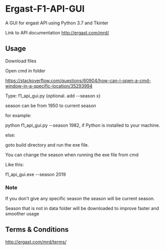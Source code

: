 # Ergast-F1-API-GUI
A GUI for ergast API using Python 3.7 and Tkinter

Link to API documentation http://ergast.com/mrd/

## Usage

Download files

Open cmd in folder 

https://stackoverflow.com/questions/60904/how-can-i-open-a-cmd-window-in-a-specific-location/35293994

Type: f1_api_gui.py (optional. add --season x) 

season can be from 1950 to current season

for example: 

python f1_api_gui.py --season 1982, if Python is installed to your machine.

else:

goto build directory and run the exe file.

You can change the season when running the exe file from cmd

Like this:

f1_api_gui.exe --season 2019

### Note

If you don't give any specific season the season will be current season.

Season that is not in data folder will be downloaded to improve faster and smoother usage

## Terms & Conditions

http://ergast.com/mrd/terms/

